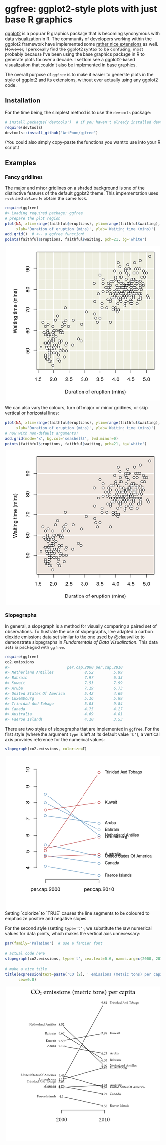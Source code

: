 
<!-- README.md is generated from README.Rmd. Please edit that file -->

# ggfree: ggplot2-style plots with just base R graphics

[ggplot2](https://ggplot2.tidyverse.org/) is a popular R graphics
package that is becoming synonymous with data visualization in R. The
community of developers working within the ggplot2 framework have
implemented some [rather nice
extensions](https://www.ggplot2-exts.org/gallery/) as well. However, I
personally find the ggplot2 syntax to be confusing, most probably
because I’ve been using the base graphics package in R to generate plots
for over a decade. I seldom see a ggplot2-based visualization that
couldn’t also be implemented in base graphics.

The overall purpose of `ggfree` is to make it easier to generate plots
in the style of [ggplot2](https://ggplot2.tidyverse.org/) and its
extensions, without ever actually using any ggplot2 code.

## Installation

For the time being, the simplest method is to use the `devtools`
package:

``` r
# install.packages('devtools')  # if you haven't already installed devtools
require(devtools)
devtools::install_github("ArtPoon/ggfree")
```

(You could also simply copy-paste the functions you want to use into
your R script.)

## Examples

### Fancy gridlines

The major and minor gridlines on a shaded background is one of the
distinctive features of the default ggplot2 theme. This implementation
uses `rect` and `abline` to obtain the same look.

``` r
require(ggfree)
#> Loading required package: ggfree
# prepare the plot region
plot(NA, xlim=range(faithful$eruptions), ylim=range(faithful$waiting),
     xlab='Duration of eruption (mins)', ylab='Waiting time (mins)')
add.grid()  # <-- a ggfree function!
points(faithful$eruptions, faithful$waiting, pch=21, bg='white')
```

<img src="man/figures/README-unnamed-chunk-3-1.png" width="500px" style="display: block; margin: auto;" />

We can also vary the colours, turn off major or minor gridlines, or skip
vertical or horizontal lines:

``` r
plot(NA, xlim=range(faithful$eruptions), ylim=range(faithful$waiting),
     xlab='Duration of eruption (mins)', ylab='Waiting time (mins)')
# now with non-default arguments!
add.grid(mode='x', bg.col='seashell2', lwd.minor=0)
points(faithful$eruptions, faithful$waiting, pch=21, bg='white')
```

<img src="man/figures/README-unnamed-chunk-4-1.png" width="500px" style="display: block; margin: auto;" />

### Slopegraphs

In general, a slopegraph is a method for visually comparing a paired set
of observations. To illustrate the use of slopegraphs, I’ve adapted a
carbon dioxide emissions data set similar to the one used by @clauswilke
to demonstrate slopegraphs in *Fundamentals of Data Visualization*. This
data sets is packaged with `ggfree`:

``` r
require(ggfree)
co2.emissions
#>                          per.cap.2000 per.cap.2010
#> Netherland Antilles              8.52         5.99
#> Bahrain                          7.97         6.33
#> Kuwait                           7.53         7.99
#> Aruba                            7.19         6.73
#> United States Of America         5.42         4.69
#> Luxembourg                       5.16         5.89
#> Trinidad And Tobago              5.03         9.84
#> Canada                           4.75         4.27
#> Australia                        4.69         4.81
#> Faeroe Islands                   4.10         3.53
```

There are two styles of slopegraphs that are implemented in `ggfree`.
For the first style (where the argument `type` is left at its default
value `'b'`), a vertical axis provides reference for the numerical
values:

``` r
slopegraph(co2.emissions, colorize=T)
```

<img src="man/figures/README-unnamed-chunk-6-1.png" width="500px" style="display: block; margin: auto;" />
Setting `colorize` to `TRUE` causes the line segments to be coloured to
emphasize positive and negative slopes.

For the second style (setting `type='t'`), we substitute the raw
numerical values for data points, which makes the vertical axis
unnecessary:

``` r
par(family='Palatino')  # use a fancier font

# actual code here
slopegraph(co2.emissions, type='t', cex.text=0.6, names.arg=c(2000, 2010))

# make a nice title
title(expression(text=paste('CO'[2], ' emissions (metric tons) per capita')), 
      cex=0.8)
```

<img src="man/figures/README-unnamed-chunk-7-1.png" width="500px" style="display: block; margin: auto;" />
